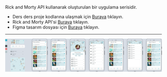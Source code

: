 Rick and Morty API kullanarak oluşturulan bir uygulama serisidir.

- Ders ders proje kodlarına ulaşmak için [Buraya](https://github.com/ozgurg/rickandmorty-flutter-app-ders-ders) tıklayın.
- Rick and Morty API'si [Buraya](https://rickandmortyapi.com/) tıklayın.
- Figma tasarım dosyası için [Buraya](./proje%20dosyaları/Rick%20And%20Morty.fig) tıklayın.
___
![Figma Tasarımı](./proje%20dosyaları/Rick%20And%20Morty.png)
